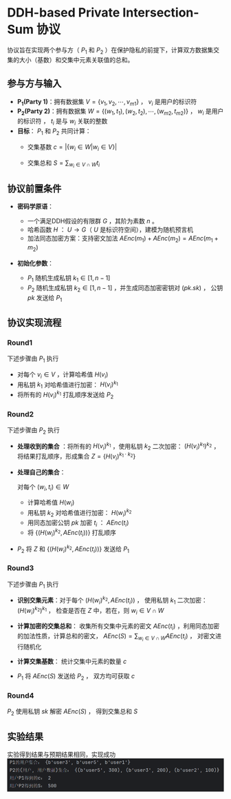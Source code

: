 # DDH-based Private Intersection-Sum 协议

协议旨在实现两个参与方（ $P_{1}$ 和  $P_{2}$ ）在保护隐私的前提下，计算双方数据集交集的大小（基数）和交集中元素关联值的总和。

## 参与方与输入

- **P<sub>1</sub>(Party 1)**：拥有数据集 $V=\{v_{1},v_{2},\cdots ,v_{m1}\}$ ， $v_{i}$ 是用户的标识符
- **P<sub>2</sub>(Party 2)**：拥有数据集 $W=\{(w_{1},t_{1}),(w_{2},t_{2}),\cdots ,(w_{m2},t_{m2})\}$ ， $w_{i}$ 是用户的标识符 ， $t_{i}$ 是与 $w_{i}$ 关联的整数
- **目标**： $P_{1}$ 和  $P_{2}$ 共同计算：
  - 交集基数 $c=|\{w_{i}\in W|w_{i}\in V\}|$ 

  - 交集总和 $S=\sum_{w_{i}\in V\cap W}t_{i}$

## 协议前置条件

- **密码学原语**：
  - 一个满足DDH假设的有限群 $G$ ，其阶为素数 $n$ 。
  - 哈希函数 $H$ ： $U\rightarrow G$（ $U$ 是标识符空间），建模为随机预言机
  - 加法同态加密方案：支持密文加法 $AEnc(m_{1})+ AEnc(m_{2})=AEnc(m_{1}+m_{2})$

- **初始化参数**：
  - $P_{1}$ 随机生成私钥 $k_{1}\in [1,n-1]$
  - $P_{2}$ 随机生成私钥 $k_{2}\in [1,n-1]$ ，并生成同态加密密钥对 $(pk.sk)$ ， 公钥 $pk$ 发送给 $P_{1}$

## 协议实现流程

###  Round1

下述步骤由 $P_{1}$ 执行

- 对每个 $v_{i}\in V$ ，计算哈希值 $H(v_{i})$
- 用私钥 $k_{1}$ 对哈希值进行加密： $H(v_{i})^{k_{1}}$
- 将所有的  $H(v_{i})^{k_{1}}$ 打乱顺序发送给 $P_{2}$

###  Round2
下述步骤由 $P_{2}$ 执行
- **处理收到的集合** ：将所有的  $H(v_{i})^{k_{1}}$ ，使用私钥 $k_{2}$ 二次加密：  $(H(v_{i})^{k_{1}})^{k_{2}}$ ， 将结果打乱顺序，形成集合 $Z=\{H(v_{i})^{k_{1}\cdot k_{2}}\}$ 
- **处理自己的集合**：
  
  对每个 $(w_{i},t_{i})\in W$ 
  - 计算哈希值 $H(w_{i})$
  - 用私钥 $k_{2}$ 对哈希值进行加密： $H(w_{i})^{k_{2}}$
  - 用同态加密公钥 $pk$ 加密 $t_{i}$ ： $AEnc(t_{i})$ 
  - 将 $\{(H(w_{i})^{k_{2}},AEnc(t_{i}))\}$ 打乱顺序
- $P_{2}$ 将 $Z$ 和 $\{(H(w_{i})^{k_{2}},AEnc(t_{i}))\}$ 发送给 $P_{1}$

###  Round3
下述步骤由 $P_{1}$ 执行

- **识别交集元素**：对于每个 $(H(w_{i})^{k_{2}},AEnc(t_{i}))$ ， 使用私钥 $k_{1}$ 二次加密：  $(H(w_{i})^{k_{2}})^{k_{1}}$ ， 检查是否在 $Z$ 中，若在，则 $w_{i}\in V\cap W$
- **计算加密的交集总和**：
  收集所有交集中元素的密文 $AEnc(t_{i})$ ，利用同态加密的加法性质，计算总和的密文， $AEnc(S)=\sum_{w_{i}\in V\cap W}AEnc(t_{i})$ ， 对密文进行随机化
- **计算交集基数**：
  统计交集中元素的数量 $c$ 

- $P_{1}$ 将 $AEnc(S)$  发送给 $P_{2}$ ， 双方均可获取 $c$
###  Round4

$P_{2}$ 使用私钥 $sk$ 解密 $AEnc(S)$ ， 得到交集总和 $S$

## 实验结果
实验得到结果与预期结果相同，实现成功
![实验结果](1.png)